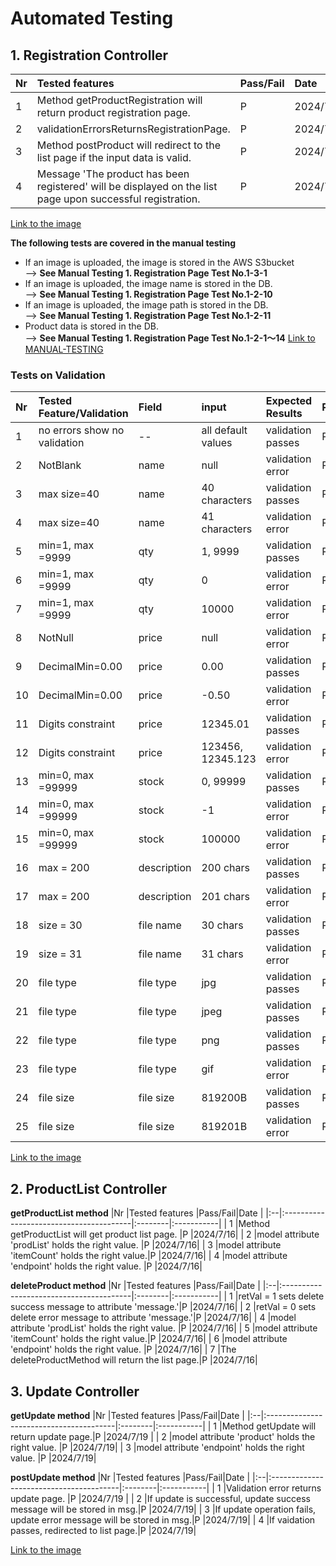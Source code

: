 # Automated Testing

## 1. Registration Controller<br>

|Nr |Tested features                          |Pass/Fail|Date        |
|:--|:----------------------------------------|:--------|:-----------|
| 1 |Method getProductRegistration will return product registration page.|P        |2024/7/13|
| 2 |validationErrorsReturnsRegistrationPage. |P        |2024/7/13   |
| 3 |Method postProduct will redirect to the list page if the input data is valid.|P        |2024/7/13|
| 4 |Message 'The product has been registered' will be displayed on the list page upon successful registration.|P        |2024/7/13   |

[Link to the image](./images/automated-testing/automated-testing-regController.jpg)

**The following tests are covered in the manual testing**
- If an image is uploaded, the image is stored in the AWS S3bucket<br>
 --> **See Manual Testing 1. Registration Page Test No.1-3-1**
- If an image is uploaded, the image name is stored in the DB.<br>
 --> **See Manual Testing 1. Registration Page Test No.1-2-10**
- If an image is uploaded, the image path is stored in the DB.<br>
 --> **See Manual Testing 1. Registration Page Test No.1-2-11**
- Product data is stored in the DB.<br>
 --> **See Manual Testing 1. Registration Page Test No.1-2-1〜14**
 [Link to MANUAL-TESTING](./MANUAL-TESTING.md)

### Tests on Validation
|Nr |Tested Feature/Validation|Field|input|Expected Results              |Pass/Fail|Date  |
|:--|:----------------|:----|:----|:-----------------------------|:--------|:-----|
| 1 |no errors show no validation |--|all default values |validation passes|P      |2024/7/13|
| 2 |NotBlank         |name |null |validation error|P   |2024/7/13 |
| 3 |max size=40      |name |40 characters|validation passes|P      |2024/7/13 |
| 4 |max size=40      |name |41 characters|validation error|P      |2024/7/13 |
| 5 |min=1, max =9999 |qty  |1, 9999|validation passes|P     |2024/7/13 |
| 6 |min=1, max =9999 |qty  |0    |validation error|P    |2024/7/13   |
| 7 |min=1, max =9999 |qty  |10000|validation error|P    |2024/7/13   |
| 8 |NotNull          |price|null|validation error|P     |2024/7/13 |
| 9 |DecimalMin=0.00  |price|0.00|validation passes|P     |2024/7/13 |
| 10|DecimalMin=0.00  |price|-0.50|validation error|P     |2024/7/13 |
| 11|Digits constraint|price|12345.01|validation passes|P      |2024/7/13 |
| 12|Digits constraint|price|123456, 12345.123|validation error|P      |2024/7/13|
| 13|min=0, max =99999|stock|0, 99999|validation passes|P    |2024/7/13 |
| 14|min=0, max =99999|stock|-1   |validation error|P      |2024/7/13   |
| 15|min=0, max =99999|stock|100000|validation error|P     |2024/7/13   |
| 16|max = 200        |description|200 chars|validation passes|P    |2024/7/13 |
| 17|max = 200        |description|201 chars|validation error|P    |2024/7/13 |
| 18|size = 30        |file name|30 chars|validation passes|P    |2024/7/15 |
| 19|size = 31        |file name|31 chars|validation error|P    |2024/7/15 |
| 20|file type        |file type|jpg|validation passes|P    |2024/7/15 |
| 21|file type        |file type|jpeg|validation passes|P    |2024/7/15 |
| 22|file type        |file type|png|validation passes|P    |2024/7/15 |
| 23|file type        |file type|gif|validation error|P    |2024/7/15 |
| 24|file size        |file size|819200B|validation passes|P    |2024/7/15 |
| 25|file size        |file size|819201B|validation error|P    |2024/7/15 |

[Link to the image](./images/automated-testing/automated-testing-validation.jpg)

## 2. ProductList Controller

**getProductList method**
|Nr |Tested features                          |Pass/Fail|Date        |
|:--|:----------------------------------------|:--------|:-----------|
| 1 |Method getProductList will get product list page. |P        |2024/7/16|
| 2 |model attribute 'prodList' holds the right value. |P        |2024/7/16|
| 3 |model attribute 'itemCount' holds the right value.|P        |2024/7/16|
| 4 |model attribute 'endpoint' holds the right value. |P        |2024/7/16|

**deleteProduct method**
|Nr |Tested features                          |Pass/Fail|Date        |
|:--|:----------------------------------------|:--------|:-----------|
| 1 |retVal = 1 sets delete success message to attribute 'message.'|P    |2024/7/16|
| 2 |retVal = 0 sets delete error message to attribute 'message.'|P    |2024/7/16|
| 4 |model attribute 'prodList' holds the right value. |P        |2024/7/16|
| 5 |model attribute 'itemCount' holds the right value.|P        |2024/7/16|
| 6 |model attribute 'endpoint' holds the right value. |P        |2024/7/16|
| 7 |The deleteProductMethod will return the list page.|P        |2024/7/16|

## 3. Update Controller

**getUpdate method**
|Nr |Tested features                          |Pass/Fail|Date        |
|:--|:----------------------------------------|:--------|:-----------|
| 1 |Method getUpdate will return update page.|P        |2024/7/19  |
| 2 |model attribute 'product' holds the right value. |P        |2024/7/19|
| 3 |model attribute 'endpoint' holds the right value. |P        |2024/7/19|

**postUpdate method**
|Nr |Tested features                          |Pass/Fail|Date        |
|:--|:----------------------------------------|:--------|:-----------|
| 1 |Validation error returns update page.    |P        |2024/7/19   |
| 2 |If update is successful, update success message will be stored in msg.|P        |2024/7/19|
| 3 |If update operation fails, update error message will be stored in msg.|P        |2024/7/19|
| 4 |If vaidation passes, redirected to list page.|P        |2024/7/19|

[Link to the image](./images/automated-testing/update-controller.jpg)

